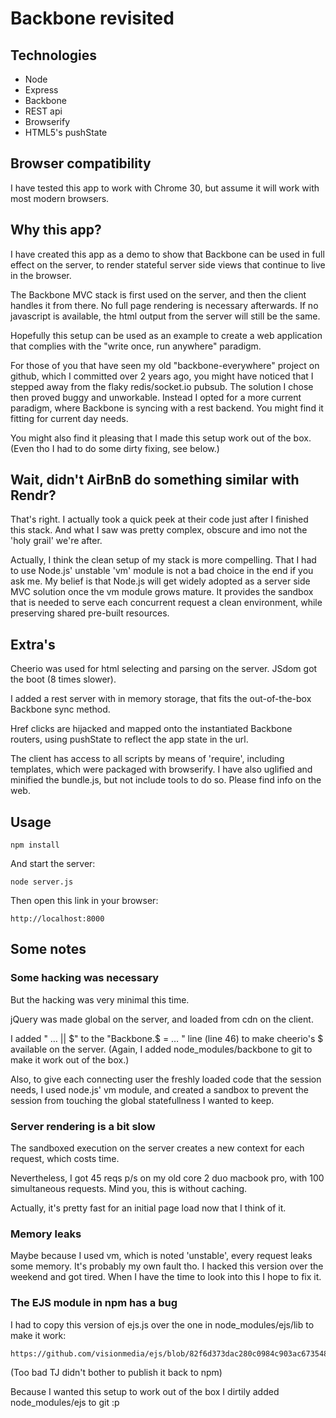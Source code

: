 # Backbone revisited


## Technologies

+ Node
+ Express
+ Backbone
+ REST api
+ Browserify
+ HTML5's pushState

## Browser compatibility

I have tested this app to work with Chrome 30, but assume it will work with most modern browsers.

## Why this app?

I have created this app as a demo to show that Backbone can be used in full effect on the server, to render stateful server side views that continue to live in the browser.

The Backbone MVC stack is first used on the server, and then the client handles it from there. No full page rendering is necessary afterwards.
If no javascript is available, the html output from the server will still be the same.

Hopefully this setup can be used as an example to create a web application that complies with the "write once, run anywhere" paradigm.

For those of you that have seen my old "backbone-everywhere" project on github, which I committed over 2 years ago, you might have noticed that I stepped away from the flaky redis/socket.io pubsub. The solution I chose then proved buggy and unworkable. Instead I opted for a more current paradigm, where Backbone is syncing with a rest backend. You might find it fitting for current day needs.

You might also find it pleasing that I made this setup work out of the box. (Even tho I had to do some dirty fixing, see below.)

## Wait, didn't AirBnB do something similar with Rendr?

That's right. I actually took a quick peek at their code just after I finished this stack. And what I saw was pretty complex, obscure and imo not the 'holy grail' we're after.

Actually, I think the clean setup of my stack is more compelling. That I had to use Node.js' unstable 'vm' module is not a bad choice in the end if you ask me. My belief is that Node.js will get widely adopted as a server side MVC solution once the vm module grows mature. It provides the sandbox that is needed to serve each concurrent request a clean environment, while preserving shared pre-built resources.

## Extra's

Cheerio was used for html selecting and parsing on the server. JSdom got the boot (8 times slower).

I added a rest server with in memory storage, that fits the out-of-the-box Backbone sync method.

Href clicks are hijacked and mapped onto the instantiated Backbone routers, using pushState to reflect the app state in the url.

The client has access to all scripts by means of 'require', including templates, which were packaged with browserify. I have also uglified and minified the bundle.js, but not include tools to do so. Please find info on the web.

## Usage

    npm install
    
And start the server:
    
    node server.js
    
Then open this link in your browser:

    http://localhost:8000

## Some notes

### Some hacking was necessary

But the hacking was very minimal this time.

jQuery was made global on the server, and loaded from cdn on the client.

I added " … || $" to the "Backbone.$ = … " line (line 46) to make cheerio's $ available on the server.
(Again, I added node_modules/backbone to git to make it work out of the box.)

Also, to give each connecting user the freshly loaded code that the session needs, I used node.js' vm module, and created a sandbox to prevent the session from touching the global statefullness I wanted to keep.

### Server rendering is a bit slow

The sandboxed execution on the server creates a new context for each request, which costs time.

Nevertheless, I got 45 reqs p/s on my old core 2 duo macbook pro, with 100 simultaneous requests. Mind you, this is without caching.

Actually, it's pretty fast for an initial page load now that I think of it.

### Memory leaks

Maybe because I used vm, which is noted 'unstable', every request leaks some memory. It's probably my own fault tho. I hacked this version over the weekend and got tired. When I have the time to look into this I hope to fix it.

### The EJS module in npm has a bug

I had to copy this version of ejs.js over the one in node_modules/ejs/lib to make it work:
    
    https://github.com/visionmedia/ejs/blob/82f6d373dac280c0984c903ac6735483ad905afb/lib/ejs.js
    
(Too bad TJ didn't bother to publish it back to npm)

Because I wanted this setup to work out of the box I dirtily added node_modules/ejs to git :p
